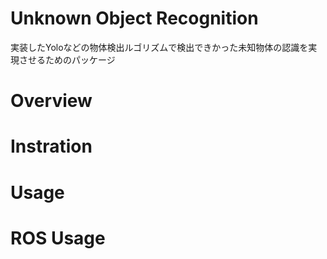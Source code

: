 # Unknown Object Recognition 
実装したYoloなどの物体検出ルゴリズムで検出できかった未知物体の認識を実現させるためのパッケージ

# Overview

# Instration

# Usage

# ROS Usage
